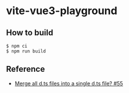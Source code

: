 # vite-vue3-playground

## How to build

```
$ npm ci
$ npm run build
```

## Reference

* [Merge all d.ts files into a single d.ts file? #55](https://github.com/qmhc/vite-plugin-dts/issues/55#issuecomment-1641992527)
